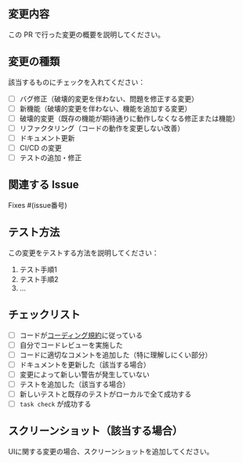 ## 変更内容

この PR で行った変更の概要を説明してください。

## 変更の種類

該当するものにチェックを入れてください：

- [ ] バグ修正（破壊的変更を伴わない、問題を修正する変更）
- [ ] 新機能（破壊的変更を伴わない、機能を追加する変更）
- [ ] 破壊的変更（既存の機能が期待通りに動作しなくなる修正または機能）
- [ ] リファクタリング（コードの動作を変更しない改善）
- [ ] ドキュメント更新
- [ ] CI/CD の変更
- [ ] テストの追加・修正

## 関連する Issue

Fixes #(issue番号)

## テスト方法

この変更をテストする方法を説明してください：

1. テスト手順1
2. テスト手順2
3. ...

## チェックリスト

- [ ] コードが[コーディング規約](../CLAUDE.md)に従っている
- [ ] 自分でコードレビューを実施した
- [ ] コードに適切なコメントを追加した（特に理解しにくい部分）
- [ ] ドキュメントを更新した（該当する場合）
- [ ] 変更によって新しい警告が発生していない
- [ ] テストを追加した（該当する場合）
- [ ] 新しいテストと既存のテストがローカルで全て成功する
- [ ] `task check` が成功する

## スクリーンショット（該当する場合）

UIに関する変更の場合、スクリーンショットを追加してください。
